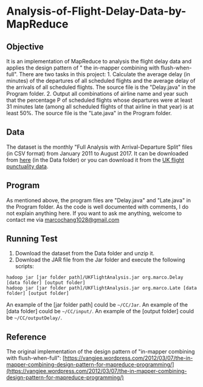 # Analysis-of-Flight-Delay-Data-by-MapReduce

## Objective
It is an implementation of MapReduce to analysis the flight delay data and applies the design pattern of " the in-mapper combining with flush-when-full". There are two tasks in this project: 
    1. Calculate the average delay (in minutes) of the departures of all scheduled flights and the average delay of the arrivals of all scheduled flights. The source file is the "Delay.java" in the Program folder.
    2. Output all combinations of airline name and year such that the percentage P of scheduled flights whose departures were at least 31 minutes late (among all scheduled flights of that airline in that year) is at least 50%. The source file is the "Late.java" in the Program folder.

## Data
The dataset is the monthly "Full Analysis with Arrival-Departure Split" files (in CSV format) from January 2011 to August 2017. It can be downloaded from [here](Data/FlightDelayData.zip) (in the Data folder) or you can download it from the [UK flight punctuality data](http://www.caa.co.uk/Data-and-analysis/UK-aviation-market/Flight-reliability/Datasets/UK-flight-punctuality-data/).

## Program
As mentioned above, the program files are "Delay.java" and "Late.java" in the Program folder. As the code is well documented with comments, I do not explain anything here. If you want to ask me anything, welcome to contact me via [marcochang1028@gmail.com](mailto:marcochang1028@gmail.com)

## Running Test
1. Download the dataset from the Data folder and unzip it.
2. Download the JAR file from the Jar folder and execute the following scripts:
```
hadoop jar [jar folder path]/UKFlightAnalysis.jar org.marco.Delay [data folder] [output folder]
hadoop jar [jar folder path]/UKFlightAnalysis.jar org.marco.Late [data folder] [output folder]
```
An example of the [jar folder path] could be `~/CC/Jar`. An example of the [data folder] could be `~/CC/input/`. An example of the [output folder] could be `~/CC/outputDelay/`.

## Reference
The original implementation of the design pattern of "in-mapper combining with flush-when-full": [https://vangjee.wordpress.com/2012/03/07/the-in-mapper-combining-design-pattern-for-mapreduce-programming/](https://vangjee.wordpress.com/2012/03/07/the-in-mapper-combining-design-pattern-for-mapreduce-programming/)
